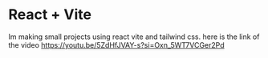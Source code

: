 # React + Vite

Im making small projects using react vite and tailwind css. here is the link of the video
https://youtu.be/5ZdHfJVAY-s?si=Oxn_5WT7VCGer2Pd

